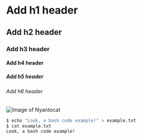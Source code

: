 # Add h1 header
## Add h2 header
### Add h3 header
#### Add h4 header
##### Add h5 header
###### Add h6 header

![Image of Nyantocat](https://octodex.github.com/images/nyantocat.gif)

```bash
$ echo "Look, a bash code example!" > example.txt
$ cat example.txt
Look, a bash code example!
```
